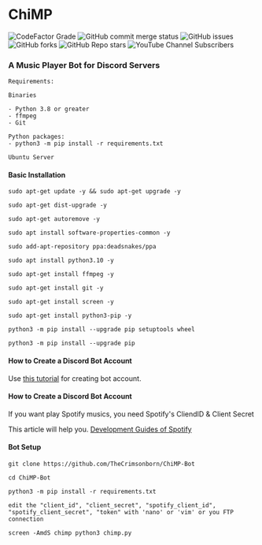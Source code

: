 # ChiMP
<img alt="CodeFactor Grade" src="https://img.shields.io/codefactor/grade/github/TheCrimsonborn/ChiMP-Bot"> <img alt="GitHub commit merge status" src="https://img.shields.io/github/commit-status/TheCrimsonborn/ChiMP-Bot/master/d01be7faeaf04acd9309bab0db2310501496b600"> <img alt="GitHub issues" src="https://img.shields.io/github/issues/TheCrimsonborn/ChiMP-Bot"> <img alt="GitHub forks" src="https://img.shields.io/github/forks/TheCrimsonborn/ChiMP-Bot"> <img alt="GitHub Repo stars" src="https://img.shields.io/github/stars/TheCrimsonborn/ChiMP-Bot"> <img alt="YouTube Channel Subscribers" src="https://img.shields.io/youtube/channel/subscribers/UCjOfbpmrkaY8ziBi1k_WBRQ?style=flat">




### A Music Player Bot for Discord Servers

```
Requirements:

Binaries

- Python 3.8 or greater 
- ffmpeg
- Git 

Python packages:
- python3 -m pip install -r requirements.txt

Ubuntu Server
```
#### Basic Installation

```
sudo apt-get update -y && sudo apt-get upgrade -y

sudo apt-get dist-upgrade -y

sudo apt-get autoremove -y

sudo apt install software-properties-common -y

sudo add-apt-repository ppa:deadsnakes/ppa

sudo apt install python3.10 -y

sudo apt-get install ffmpeg -y

sudo apt-get install git -y

sudo apt-get install screen -y

sudo apt-get install python3-pip -y

python3 -m pip install --upgrade pip setuptools wheel

python3 -m pip install --upgrade pip

```

#### How to Create a Discord Bot Account

Use [this tutorial](https://www.freecodecamp.org/news/create-a-discord-bot-with-python/) for creating bot account.

#### How to Create a Discord Bot Account
If you want play Spotify musics, you need Spotify's CliendID & Client Secret

This article will help you. [Development Guides of Spotify](https://developer.spotify.com/documentation/general/guides/authorization/app-settings/)

#### Bot Setup

```
git clone https://github.com/TheCrimsonborn/ChiMP-Bot

cd ChiMP-Bot

python3 -m pip install -r requirements.txt

edit the "client_id", "client_secret", "spotify_client_id", "spotify_client_secret", "token" with 'nano' or 'vim' or you FTP connection 

screen -AmdS chimp python3 chimp.py
```

